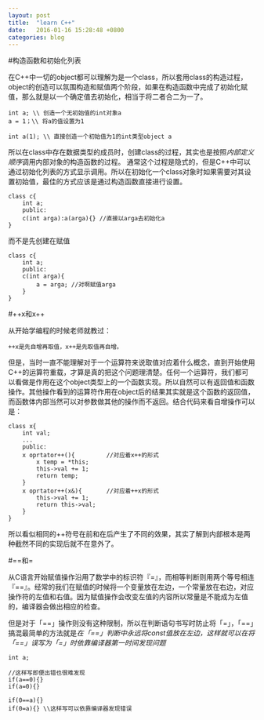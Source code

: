 ```yaml
---
layout: post
title:  "learn C++"
date:   2016-01-16 15:28:48 +0800
categories: blog
---
```


#构造函数和初始化列表

在C++中一切的object都可以理解为是一个class，所以套用class的构造过程，object的创造可以氛围构造和赋值两个阶段，如果在构造函数中完成了初始化赋值，那么就是以一个确定值去初始化，相当于将二者合二为一了。

    int a; \\ 创造一个无初始值的int对象a
    a = 1；\\ 将a的值设置为1

    int a(1); \\ 直接创造一个初始值为1的int类型object a

所以在class中存在数据类型的成员时，创建class的过程，其实也是按照*内部定义顺序*调用内部对象的构造函数的过程。 通常这个过程是隐式的，但是C++中可以通过初始化列表的方式显示调用。所以在初始化一个class对象时如果需要对其设置初始值，最佳的方式应该是通过构造函数直接进行设置。

    class c{
        int a;
        public:
        c(int arga):a(arga){} //直接以arga去初始化a
    }

而不是先创建在赋值

    class c{
        int a;
        public:
        c(int arga){
            a = arga; //对啊赋值arga
        }
    }

#++x和x++

从开始学编程的时候老师就教过：

    ++x是先自增再取值，x++是先取值再自增。

但是，当时一直不能理解对于一个运算符来说取值对应着什么概念，直到开始使用C++的运算符重载，才算是真的把这个问题理清楚。任何一个运算符，我们都可以看做是作用在这个object类型上的一个函数实现。所以自然可以有返回值和函数操作。其他操作看到的运算符作用在object后的结果其实就是这个函数的返回值，而函数体内部当然可以对参数做其他的操作而不返回。结合代码来看自增操作可以是：

    class x{
        int val;
        ...
        public:
        x oprtator++(){         //对应着x++的形式
            x temp = *this;
            this->val += 1;
            return temp;
        }
        x oprtator++(x&){       //对应着++x的形式
            this->val += 1;
            return this->val;
        }
    }

所以看似相同的++符号在前和在后产生了不同的效果，其实了解到内部根本是两种截然不同的实现后就不在意外了。

#==和=

从C语言开始赋值操作沿用了数学中的标识符『=』，而相等判断则用两个等号相连『==』。经常的我们在赋值的时候将一个变量放在左边，一个常量放在右边，对应操作符的左值和右值。因为赋值操作会改变左值的内容所以常量是不能成为左值的，编译器会做出相应的检查。

但是对于「==」操作则没有这种限制，所以在判断语句书写时防止将「=」，「==」搞混最简单的方法就是*在「==」判断中永远将const值放在左边，这样就可以在将「==」误写为「=」时依靠编译器第一时间发现问题*

    int a;

    //这样写即便出错也很难发现
    if(a==0){}
    if(a=0){}

    if(0==a){}
    if(0=a){} \\这样写可以依靠编译器发现错误


